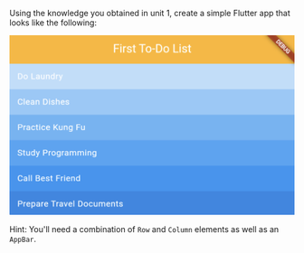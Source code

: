 Using the knowledge you obtained in unit 1, create a simple Flutter app that looks like the following:

![Final App](./assets/product_image.png)

Hint: You'll need a combination of `Row` and `Column` elements as well as an `AppBar`.